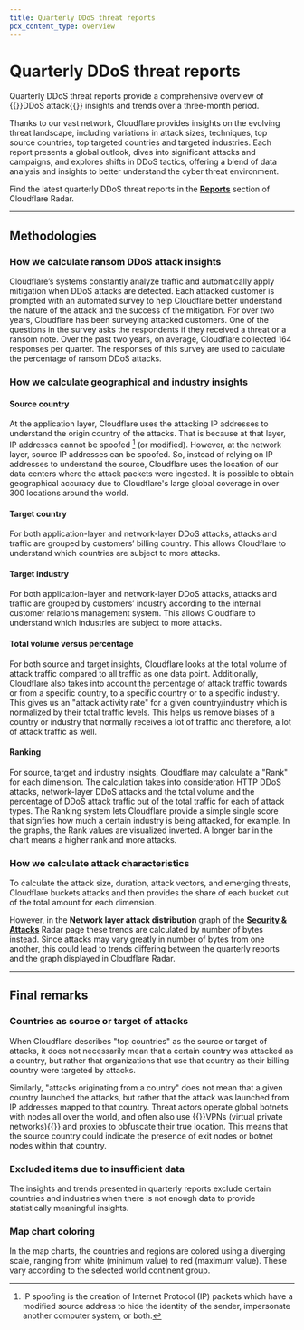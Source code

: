 ```yaml
---
title: Quarterly DDoS threat reports
pcx_content_type: overview
---
```


# Quarterly DDoS threat reports

Quarterly DDoS threat reports provide a comprehensive overview of {{<glossary-tooltip term_id="distributed denial-of-service (DDoS) attack">}}DDoS attack{{</glossary-tooltip>}} insights and trends over a three-month period.

Thanks to our vast network, Cloudflare provides insights on the evolving threat landscape, including variations in attack sizes, techniques, top source countries, top targeted countries and targeted industries. Each report presents a global outlook, dives into significant attacks and campaigns, and explores shifts in DDoS tactics, offering a blend of data analysis and insights to better understand the cyber threat environment.

Find the latest quarterly DDoS threat reports in the [**Reports**](https://radar.cloudflare.com/reports) section of Cloudflare Radar.

---

## Methodologies

### How we calculate ransom DDoS attack insights

Cloudflare’s systems constantly analyze traffic and automatically apply mitigation when DDoS attacks are detected. Each attacked customer is prompted with an automated survey to help Cloudflare better understand the nature of the attack and the success of the mitigation. For over two years, Cloudflare has been surveying attacked customers. One of the questions in the survey asks the respondents if they received a threat or a ransom note. Over the past two years, on average, Cloudflare collected 164 responses per quarter. The responses of this survey are used to calculate the percentage of ransom DDoS attacks.

### How we calculate geographical and industry insights

#### Source country

At the application layer, Cloudflare uses the attacking IP addresses to understand the origin country of the attacks. That is because at that layer, IP addresses cannot be spoofed [^1] (or modified). However, at the network layer, source IP addresses can be spoofed. So, instead of relying on IP addresses to understand the source, Cloudflare uses the location of our data centers where the attack packets were ingested. It is possible to obtain geographical accuracy due to Cloudflare's large global coverage in over 300 locations around the world.

[^1]: IP spoofing is the creation of Internet Protocol (IP) packets which have a modified source address to hide the identity of the sender, impersonate another computer system, or both.

#### Target country

For both application-layer and network-layer DDoS attacks, attacks and traffic are grouped by customers’ billing country. This allows Cloudflare to understand which countries are subject to more attacks.

#### Target industry

For both application-layer and network-layer DDoS attacks, attacks and traffic are grouped by customers’ industry according to the internal customer relations management system. This allows Cloudflare to understand which industries are subject to more attacks.

#### Total volume versus percentage

For both source and target insights, Cloudflare looks at the total volume of attack traffic compared to all traffic as one data point. Additionally, Cloudflare also takes into account the percentage of attack traffic towards or from a specific country, to a specific country or to a specific industry. This gives us an "attack activity rate" for a given country/industry which is normalized by their total traffic levels. This helps us remove biases of a country or industry that normally receives a lot of traffic and therefore, a lot of attack traffic as well.

#### Ranking

For source, target and industry insights, Cloudflare may calculate a "Rank" for each dimension. The calculation takes into consideration HTTP DDoS attacks, network-layer DDoS attacks and the total volume and the percentage of DDoS attack traffic out of the total traffic for each of attack types. The Ranking system lets Cloudflare provide a simple single score that signfies how much a certain industry is being attacked, for example. In the graphs, the Rank values are visualized inverted. A longer bar in the chart means a higher rank and more attacks. 

### How we calculate attack characteristics

To calculate the attack size, duration, attack vectors, and emerging threats, Cloudflare buckets attacks and then provides the share of each bucket out of the total amount for each dimension.

However, in the **Network layer attack distribution** graph of the [**Security & Attacks**](https://radar.cloudflare.com/security-and-attacks) Radar page these trends are calculated by number of bytes instead. Since attacks may vary greatly in number of bytes from one another, this could lead to trends differing between the quarterly reports and the graph displayed in Cloudflare Radar.

---

## Final remarks

### Countries as source or target of attacks

When Cloudflare describes "top countries" as the source or target of attacks, it does not necessarily mean that a certain country was attacked as a country, but rather that organizations that use that country as their billing country were targeted by attacks.

Similarly, "attacks originating from a country" does not mean that a given country launched the attacks, but rather that the attack was launched from IP addresses mapped to that country. Threat actors operate global botnets with nodes all over the world, and often also use {{<glossary-tooltip term_id="Virtual Private Network (VPN)">}}VPNs (virtual private networks){{</glossary-tooltip>}} and proxies to obfuscate their true location. This means that the source country could indicate the presence of exit nodes or botnet nodes within that country.

### Excluded items due to insufficient data

The insights and trends presented in quarterly reports exclude certain countries and industries when there is not enough data to provide statistically meaningful insights.

### Map chart coloring 

In the map charts, the countries and regions are colored using a diverging scale, ranging from white (minimum value) to red (maximum value). These vary according to the selected world continent group.
